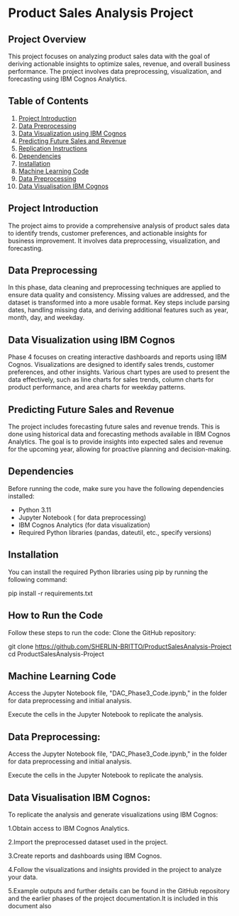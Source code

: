 # Product Sales Analysis Project

## Project Overview

This project focuses on analyzing product sales data with the goal of deriving actionable insights to optimize sales, revenue, and overall business performance. The project involves data preprocessing, visualization, and forecasting using IBM Cognos Analytics.

## Table of Contents

1. [Project Introduction](#project-introduction)
2. [Data Preprocessing](#data-preprocessing)
3. [Data Visualization using IBM Cognos](#data-visualization-using-ibm-cognos)
4. [Predicting Future Sales and Revenue](#predicting-future-sales-and-revenue)
5. [Replication Instructions](#replication-instructions)
6. [Dependencies](#dependencies)
7. [Installation](#installation)
8. [Machine Learning Code](#machine-learning-code)
9.  [Data Preprocessing](data-preprocessing)
10.  [Data Visualisation IBM Cognos](data-visualisation-ibm-cognos)
   
## Project Introduction

The project aims to provide a comprehensive analysis of product sales data to identify trends, customer preferences, and actionable insights for business improvement. It involves data preprocessing, visualization, and forecasting.

## Data Preprocessing

In this phase, data cleaning and preprocessing techniques are applied to ensure data quality and consistency. Missing values are addressed, and the dataset is transformed into a more usable format. Key steps include parsing dates, handling missing data, and deriving additional features such as year, month, day, and weekday.

## Data Visualization using IBM Cognos

Phase 4 focuses on creating interactive dashboards and reports using IBM Cognos. Visualizations are designed to identify sales trends, customer preferences, and other insights. Various chart types are used to present the data effectively, such as line charts for sales trends, column charts for product performance, and area charts for weekday patterns.

## Predicting Future Sales and Revenue

The project includes forecasting future sales and revenue trends. This is done using historical data and forecasting methods available in IBM Cognos Analytics. The goal is to provide insights into expected sales and revenue for the upcoming year, allowing for proactive planning and decision-making.


## Dependencies

Before running the code, make sure you have the following dependencies installed:

- Python 3.11
- Jupyter Notebook ( for data preprocessing)
- IBM Cognos Analytics (for data visualization)
- Required Python libraries (pandas, dateutil, etc., specify versions)

## Installation

You can install the required Python libraries using pip by running the following command:

pip install -r requirements.txt




## How to Run the Code
Follow these steps to run the code:
Clone the GitHub repository:

git clone https://github.com/SHERLIN-BRITTO/ProductSalesAnalysis-Project 
cd ProductSalesAnalysis-Project
## Machine Learning Code
Access the Jupyter Notebook file, "DAC_Phase3_Code.ipynb," in the folder for data preprocessing and initial analysis.

Execute the cells in the Jupyter Notebook to replicate the analysis.


## Data Preprocessing:

Access the Jupyter Notebook file, "DAC_Phase3_Code.ipynb," in the folder for data preprocessing and initial analysis.

Execute the cells in the Jupyter Notebook to replicate the analysis.

## Data Visualisation IBM Cognos:
To replicate the analysis and generate visualizations using IBM Cognos:

1.Obtain access to IBM Cognos Analytics.

2.Import the preprocessed dataset used in the project.

3.Create reports and dashboards using IBM Cognos.

4.Follow the visualizations and insights provided in the project to analyze your data.

5.Example outputs and further details can be found in the GitHub repository and the earlier phases of the project documentation.It is included in this document also




